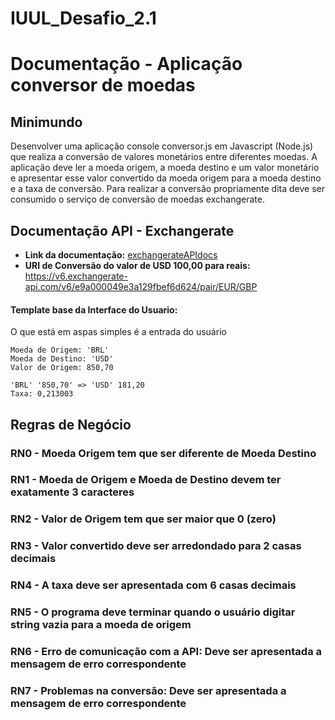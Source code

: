 # IUUL_Desafio_2.1

# Documentação - Aplicação conversor de moedas

## Minimundo
Desenvolver uma aplicação console conversor.js em Javascript (Node.js) que realiza a conversão de valores monetários entre diferentes moedas. A aplicação deve ler a moeda origem, a moeda destino e um valor monetário e apresentar esse valor convertido da moeda origem para a moeda destino e a taxa de conversão. Para realizar a conversão propriamente dita deve ser consumido o serviço de conversão de moedas exchangerate.


## Documentação API - Exchangerate
- **Link da documentação:** [exchangerateAPIdocs](https://www.exchangerate-api.com/docs/overview) 
- **URI de Conversão do valor de USD 100,00 para reais:** https://v6.exchangerate-api.com/v6/e9a000049e3a129fbef6d624/pair/EUR/GBP


#### Template base da Interface do Usuario: 
O que está em aspas simples é a entrada do usuário
```
Moeda de Origem: 'BRL'
Moeda de Destino: 'USD'
Valor de Origem: 850,70

'BRL' '850,70' => 'USD' 181,20
Taxa: 0,213003
```

## Regras de Negócio

### RN0 - Moeda Origem tem que ser diferente de Moeda Destino
### RN1 - Moeda de Origem e Moeda de Destino devem ter exatamente 3 caracteres
### RN2 - Valor de Origem tem que ser maior que 0 (zero)
### RN3 - Valor convertido deve ser arredondado para 2 casas decimais
### RN4 - A taxa deve ser apresentada com 6 casas decimais
### RN5 - O programa deve terminar quando o usuário digitar string vazia para a moeda de origem
### RN6 - Erro de comunicação com a API: Deve ser apresentada a mensagem de erro correspondente
### RN7 - Problemas na conversão: Deve ser apresentada a mensagem de erro correspondente